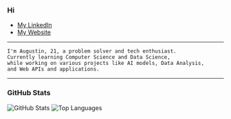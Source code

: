 ### Hi

- [My LinkedIn](https://www.linkedin.com/in/augustin-kpadonou-8a46b2316)
- [My Website](https://overlrd.github.io)

---

```plaintext
I'm Augustin, 21, a problem solver and tech enthusiast.
Currently learning Computer Science and Data Science, 
while working on various projects like AI models, Data Analysis, 
and Web APIs and applications.
```

---

### GitHub Stats

![GitHub Stats](https://github-readme-stats.vercel.app/api/?username=Overlrd&count_private=true&include_all_commits=true&show_icons=true&title_color=007bff&text_color=e7e7e7&icon_color=007bff&bg_color=171c28)
![Top Languages](https://github-readme-stats.vercel.app/api/top-langs/?username=Overlrd&layout=compact&title_color=007bff&text_color=e7e7e7&icon_color=007bff&bg_color=171c28)
